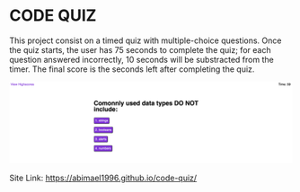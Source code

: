 # CODE QUIZ

This project consist on a timed quiz with multiple-choice questions. Once the quiz starts, the user has 75 seconds to complete the quiz; for each question answered incorrectly, 10 seconds will be substracted from the timer. The final score is the seconds left after completing the quiz. 

![Site screenshot](images/code-quiz-screenshot.png)

Site Link: https://abimael1996.github.io/code-quiz/